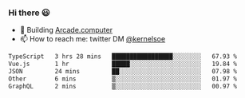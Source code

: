 ### Hi there 😃

- 🔨 Building [Arcade.computer](https://arcade.computer)
- 📫 How to reach me: twitter DM [@kernelsoe](https://twitter.com/kernelsoe)

<!--START_SECTION:waka-->

```txt
TypeScript   3 hrs 28 mins   █████████████████░░░░░░░░   67.93 %
Vue.js       1 hr            █████░░░░░░░░░░░░░░░░░░░░   19.84 %
JSON         24 mins         ██░░░░░░░░░░░░░░░░░░░░░░░   07.98 %
Other        6 mins          ▒░░░░░░░░░░░░░░░░░░░░░░░░   01.97 %
GraphQL      2 mins          ▒░░░░░░░░░░░░░░░░░░░░░░░░   00.97 %
```

<!--END_SECTION:waka-->
